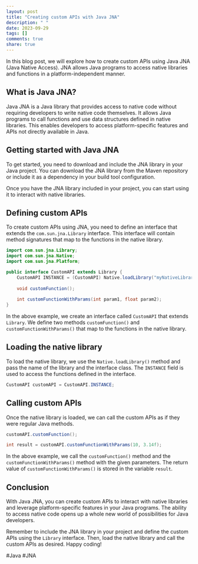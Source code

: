 ```yaml
---
layout: post
title: "Creating custom APIs with Java JNA"
description: " "
date: 2023-09-29
tags: []
comments: true
share: true
---
```


In this blog post, we will explore how to create custom APIs using Java JNA (Java Native Access). JNA allows Java programs to access native libraries and functions in a platform-independent manner.

## What is Java JNA?

Java JNA is a Java library that provides access to native code without requiring developers to write native code themselves. It allows Java programs to call functions and use data structures defined in native libraries. This enables developers to access platform-specific features and APIs not directly available in Java.

## Getting started with Java JNA

To get started, you need to download and include the JNA library in your Java project. You can download the JNA library from the Maven repository or include it as a dependency in your build tool configuration.

Once you have the JNA library included in your project, you can start using it to interact with native libraries.

## Defining custom APIs

To create custom APIs using JNA, you need to define an interface that extends the `com.sun.jna.Library` interface. This interface will contain method signatures that map to the functions in the native library.

```java
import com.sun.jna.Library;
import com.sun.jna.Native;
import com.sun.jna.Platform;

public interface CustomAPI extends Library {
    CustomAPI INSTANCE = (CustomAPI) Native.loadLibrary("myNativeLibrary", CustomAPI.class);
    
    void customFunction();
    
    int customFunctionWithParams(int param1, float param2);
}
```

In the above example, we create an interface called `CustomAPI` that extends `Library`. We define two methods `customFunction()` and `customFunctionWithParams()` that map to the functions in the native library.

## Loading the native library

To load the native library, we use the `Native.loadLibrary()` method and pass the name of the library and the interface class. The `INSTANCE` field is used to access the functions defined in the interface.

```java
CustomAPI customAPI = CustomAPI.INSTANCE;
```

## Calling custom APIs

Once the native library is loaded, we can call the custom APIs as if they were regular Java methods.

```java
customAPI.customFunction();

int result = customAPI.customFunctionWithParams(10, 3.14f);
```

In the above example, we call the `customFunction()` method and the `customFunctionWithParams()` method with the given parameters. The return value of `customFunctionWithParams()` is stored in the variable `result`.

## Conclusion

With Java JNA, you can create custom APIs to interact with native libraries and leverage platform-specific features in your Java programs. The ability to access native code opens up a whole new world of possibilities for Java developers.

Remember to include the JNA library in your project and define the custom APIs using the `Library` interface. Then, load the native library and call the custom APIs as desired. Happy coding!

#Java #JNA
